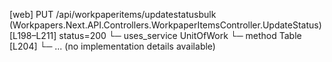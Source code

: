[web] PUT /api/workpaperitems/updatestatusbulk  (Workpapers.Next.API.Controllers.WorkpaperItemsController.UpdateStatus)  [L198–L211] status=200
  └─ uses_service UnitOfWork
    └─ method Table [L204]
      └─ ... (no implementation details available)

